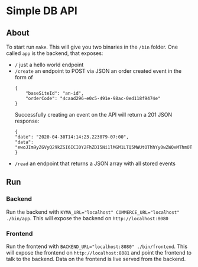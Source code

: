 # Simple DB API

## About

To start run `make`. This will give you two binaries in the `/bin` folder. One called `app` is the backend, that  exposes:
- `/` just a hello world endpoint
- `/create` an endpoint to POST via JSON an order created event in the form of 
    ```
    {
        "baseSiteId": "an-id",
        "orderCode": "4caad296-e0c5-491e-98ac-0ed118f9474e"
    }
    ```
    Successfully creating an event on the API will return a 201 JSON response:
    ```
    {
    "date": "2020-04-30T14:14:23.223079-07:00",
    "data": "ewoJIm9yZGVyQ29kZSI6ICI0Y2FhZDI5Ni1lMGM1LTQ5MWUtOThhYy0wZWQxMThmOTQ3NGUiCn0="
    }
    ```
- `/read` an endpoint that returns a JSON array with all stored events

## Run

### Backend
Run the backend with `KYMA_URL="localhost" COMMERCE_URL="localhost" ./bin/app`. This will expose the backend on `http://localhost:8080`

### Frontend
Run the frontend with `BACKEND_URL="localhost:8080" ./bin/frontend`. This will expose the frontend on `http://localhost:8081` and point the frontend to talk to the backend. Data on the frontend is live served from the backend.
